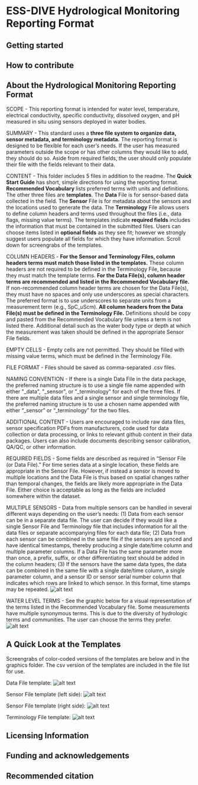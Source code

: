 # ESS-DIVE Hydrological Monitoring Reporting Format

## Getting started

## How to contribute

## About the Hydrological Monitoring Reporting Format
SCOPE - This reporting format is intended for water level, temperature, electrical conductivity, specific conductivity, dissolved oxygen, and pH measured in situ using sensors deployed in water bodies.

SUMMARY - This standard uses a **three file system to organize data, sensor metadata, and terminology metadata.** The reporting format is designed to be flexible for each user’s needs. If the user has measured parameters outside the scope or has other columns they would like to add, they should do so. Aside from required fields, the user should only populate their file with the fields relevant to their data. 

CONTENT - This folder includes 5 files in addition to the readme. The **Quick Start Guide** has short, simple directions for using the reporting format. **Recommended Vocabulary** lists preferred terms with units and definitions. The other three files are **templates**. The **Data** File is for sensor-based data collected in the field. The **Sensor** File is for metadata about the sensors and the locations used to generate the data. The **Terminology** File allows users to define column headers and terms used throughout the files (i.e., data flags, missing value terms). The templates indicate **required fields** includes the information that must be contained in the submitted files. Users can choose items listed in **optional fields** as they see fit; however we strongly suggest users populate all fields for which they have information. Scroll down for screengrabs of the templates.

COLUMN HEADERS - **For the Sensor and Terminology Files, column headers terms must match those listed in the templates.** These column headers are not required to be defined in the Terminology File, because they must match the template terms. **For the Data File(s), column header terms are recommended and listed in the Recommended Vocabulary file.** If non-recommended column header terms are chosen for the Data File(s), they must have no spaces and only use underscores as special characters. The preferred format is to use underscores to separate units from a measurement term  (e.g., SpC_uScm). **All column headers from the Data File(s) must be defined in the Terminology File.** Definitions should be copy and pasted from the Recommended Vocabulary file unless a term is not listed there. Additional detail such as the water body type or depth at which the measurement was taken should be defined in the appropriate Sensor File fields. 

EMPTY CELLS - Empty cells are not permitted. They should be filled with missing value terms, which must be defined in the Terminology File. 	

FILE FORMAT - Files should be saved as comma-separated .csv files.

NAMING CONVENTION - If there is a single Data File in the data package, the preferred naming structure is to use a single file name appended with either "_data", "_sensor", or "_terminology" for each of the three files. If there are multiple data files and a single sensor and single terminology file, the preferred naming structure is to use a chosen name appended with either “_sensor” or “_terminology” for the two files.

ADDITIONAL CONTENT - Users are encouraged to include raw data files, sensor specification PDFs from manufacturers, code used for data collection or data processing, or links to relevant github content in their data packages. Users can also include documents describing sensor calibration, QA/QC, or other information.

REQUIRED FIELDS - Some fields are described as required in “Sensor File (or Data File).” For time series data at a single location, these fields are appropriate in the Sensor File. However, if instead a sensor is moved to multiple locations and the Data File is thus based on spatial changes rather than temporal changes, the fields are likely more appropriate in the Data File. Either choice is acceptable as long as the fields are included somewhere within the dataset.

MULTIPLE SENSORS - Data from multiple sensors can be handled in several different ways depending on the user’s needs: (1) Data from each sensor can be in a separate data file. The user can decide if they would like a single Sensor File and Terminology file that includes information for all the data files or separate accompanying files for each data file; (2) Data from each sensor can be combined in the same file if the sensors are synced and have identical timestamps, thereby producing a single date/time column and multiple parameter columns. If a Data File has the same parameter more than once, a prefix, suffix, or other differentiating text should be added in the column headers; (3) If the sensors have the same data types, the data can be combined in the same file with a single date/time column, a single parameter column, and a sensor ID or sensor serial number column that indicates which rows are linked to which sensor. In this format, time stamps may be repeated.
![alt text](https://github.com/ess-dive-community/essdive-hydrologic-monitoring/blob/main/graphics/FileStructures.JPG "Options for number and structure of files")

WATER LEVEL TERMS - See the graphic below for a visual representation of the terms listed in the Recommended Vocabulary file. Some measurements have multiple synonymous terms. This is due to the diversity of hydrologic terms and communities. The user can choose the terms they prefer.
![alt text](https://github.com/ess-dive-community/essdive-hydrologic-monitoring/blob/main/graphics/HydroMonitoringTerms_v3_vert.png "Recommended vocaulary terms related to water level")


## A Quick Look at the Templates
Screengrabs of color-coded versions of the templates are below and in the graphics folder. The csv version of the templates are included in the file list for use.

Data File template:
![alt text](https://github.com/ess-dive-community/essdive-hydrologic-monitoring/blob/main/graphics/screengrab_DataTemplate.JPG "Data File template")

Sensor File template (left side):
![alt text](https://github.com/ess-dive-community/essdive-hydrologic-monitoring/blob/main/graphics/screengrab_SensorTemplate_part1.JPG "Sensor File template (left side)")

Sensor File template (right side):
![alt text](https://github.com/ess-dive-community/essdive-hydrologic-monitoring/blob/main/graphics/screengrab_SensorTemplate_part2.JPG "Sensor File template (right side)")

Terminology File template:
![alt text](https://github.com/ess-dive-community/essdive-hydrologic-monitoring/blob/main/graphics/screengrab_TerminologyTemplate.JPG "Terminology File template")


## Licensing Information

## Funding and acknowledgements

## Recommended citation
